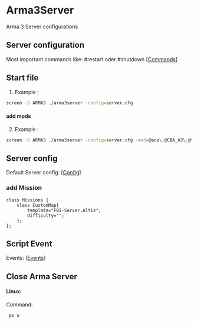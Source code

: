 # Arma3Server
Arma 3 Server configurations

## Server configuration
Most important commands like: #restart oder #shutdown
[[Commands](https://community.bistudio.com/wiki/Multiplayer_Server_Commands)]

## Start file
1. Example : 

```.sh
screen -S ARMA3 ./arma3server -config=server.cfg   
```
#### add mods
2. Example : 

```.sh
screen -S ARMA3 ./arma3server -config=server.cfg -mod=@ace\;@CBA_A3\;@task_force_radio\;@CUP\ Units\;@CUP\ Vehicles\;@CUP\ Weapons\;
```

## Server config
Default Server config: [[Config](https://community.bistudio.com/wiki/server.cfg)]

### add Mission
```sqf
class Missions {
	class CustomMap{
	    template="FBI-Server.Altis";
	    difficulty="";
	};
};
```
## Script Event
Events: [[Events](https://community.bistudio.com/wiki/Event_Scripts)]

## Close Arma Server
#### Linux: 
Command:
```shell
 ps u
```

